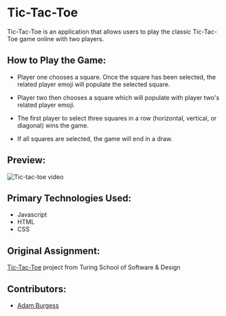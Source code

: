 # Tic-Tac-Toe
Tic-Tac-Toe is an application that allows users to play the classic Tic-Tac-Toe game online with two players.

## How to Play the Game:

- Player one chooses a square.  Once the square has been selected, the related player emoji will populate the selected square.

- Player two then chooses a square which will populate with player two's related player emoji.

- The first player to select three squares in a row (horizontal, vertical, or diagonal) wins the game.  

- If all squares are selected, the game will end in a draw.

## Preview:

![Tic-tac-toe video](./assets/gif.gif)

## Primary Technologies Used:

- Javascript
- HTML
- CSS

## Original Assignment:

[Tic-Tac-Toe](https://frontend.turing.edu/projects/module-1/tic-tac-toe-solo.html) project from Turing School of Software & Design

## Contributors:

- [Adam Burgess](https://github.com/aburg15)
